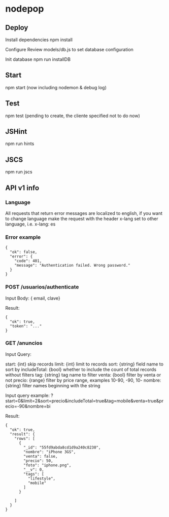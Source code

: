 # nodepop

## Deploy

Install dependencies
npm install

Configure
Review models/db.js to set database configuration

Init database
npm run installDB

## Start
npm start (now including nodemon & debug log)

## Test
npm test (pending to create, the cliente specified not to do now)

## JSHint
npm run hints

## JSCS
npm run jscs

## API v1 info

### Language

All requests that return error messages are localized to english, if you want to 
change language make the request with the header x-lang set to other language, 
i.e. x-lang: es 

### Error example
    {
      "ok": false,
      "error": {
        "code": 401,
        "message": "Authentication failed. Wrong password."
      }
    }

### POST /usuarios/authenticate

Input Body: { email, clave}

Result: 

    {
      "ok": true, 
      "token": "..."
    }

### GET /anuncios

Input Query: 

start: {int} skip records
limit: {int} limit to records
sort: {string} field name to sort by
includeTotal: {bool} whether to include the count of total records without filters
tag: {string} tag name to filter
venta: {bool} filter by venta or not
precio: {range} filter by price range, examples 10-90, -90, 10- 
nombre: {string} filter names beginning with the string

Input query example: ?start=0&limit=2&sort=precio&includeTotal=true&tag=mobile&venta=true&precio=-90&nombre=bi

Result: 

    {
      "ok": true,
      "result": {
        "rows": [
          {
            "_id": "55fd9abda8cd1d9a240c8230",
            "nombre": "iPhone 3GS",
            "venta": false,
            "precio": 50,
            "foto": "iphone.png",
            "__v": 0,
            "tags": [
              "lifestyle",
              "mobile"
            ]
          }
          
        ]
      }
    }





